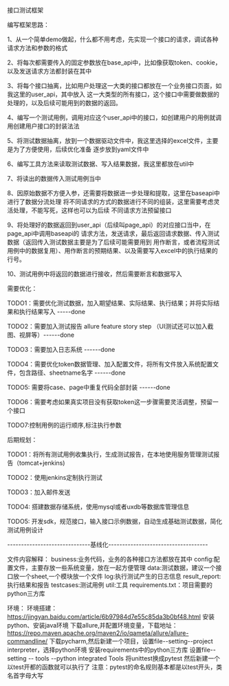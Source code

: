 接口测试框架

编写框架思路：

1、从一个简单demo做起，什么都不用考虑，先实现一个接口的请求，调试各种请求方法和参数的格式

2、将每次都需要传入的固定参数放在base_api中，比如像获取token、cookie，以及发送请求方法都封装在其中

3、将每个接口抽离，比如用户处理这一大类的接口都放在一个业务接口页面，如我这里的user_api，其中放入
这一大类型的所有接口，这个接口中需要做数据的处理的，以及后续可能用到的数据的返回。

4、编写一个测试用例，调用对应这个user_api中的接口，如创建用户的用例就调用创建用户接口的封装法法

5、将测试数据抽离，放到一个数据驱动文件中，我这里选择的excel文件，主要是为了方便使用，后续优化准备
逐步放到yaml文件中

6、编写工具方法来读取测试数据、写入结果数据，我这里都放在util中

7、将读出的数据传入测试用例当中

8、因原始数据不方便入参，还需要将数据进一步处理和提取，这里在baseapi中进行了数据分流处理
将不同请求的方式的数据进行不同的组装，这里需要考虑灵活处理，不能写死，这样也可以为后续
不同请求方法预留接口

9、将处理好的数据返回到user_api（后续叫page_api）的对应接口当中，在page_api中调用baseapi的
请求方法，发送请求，最后返回请求数据、传入测试数据（返回传入测试数据主要是为了后续可能需要用到
用作断言，或者流程测试用例中的数据复用）、用作断言的预期结果、以及需要写入excel中的执行结果的
行号。

10、测试用例中将返回的数据进行接收，然后需要断言和数据写入


需要优化：

TODO1：需要优化测试数据，加入期望结果、实际结果、执行结果；并将实际结果和执行结果写入 -----done

TODO2：需要加入测试报告 allure feature story step （UI测试还可以加入截图、视屏等）------done

TODO3：需要加入日志系统    ------done

TODO4：需要优化token数据管理、加入配置文件，将所有文件放入系统配置文件，包含路径、sheetname名字   ------done

TODO5: 需要将case、page中重复代码全部封装  ------done

TODO6：需要考虑如果真实项目没有获取token这一步骤需要灵活调整，预留一个接口

TODO7:控制用例的运行顺序,标注执行参数

后期规划：

TODO1：将所有测试用例收集执行，生成测试报告，在本地使用服务管理测试报告（tomcat+jenkins)

TODO2：使用jenkins定制执行测试

TODO3：加入邮件发送

TODO4: 搭建数据存储系统，使用mysql或者uxdb等数据库管理信息

TODO5: 开发sdk，规范接口，输入接口示例数据，自动生成基础测试数据，简化测试用例设计

------------------------------基线化------------------------------------

文件内容解释：
business:业务代码，业务的各种接口方法都放在其中
config:配置文件，主要存放一些系统变量，放在一起方便管理
data:测试数据，建议一个接口放一个sheet,一个模块放一个文件
log:执行测试产生的日志信息
result_report:执行结果和报告
testcases:测试用例
util:工具
requirements.txt：项目需要的python三方库


环境：
环境搭建：https://jingyan.baidu.com/article/6b97984d7e55c85da3b0bf48.html
安装python、安装java环境
下载allure,并配置环境变量，下载地址：https://repo.maven.apache.org/maven2/io/qameta/allure/allure-commandline/
下载pycharm,然后新建一个项目，设置file--setting--project interpreter，选择python环境
安装requirements中的python三方库
设置file--setting -- tools --python integrated Tools 将unittest换成pytest
然后新建一个以test开都的函数就可以执行了
注意：pytest的命名规则基本都是以test开头，类名首字母大写

